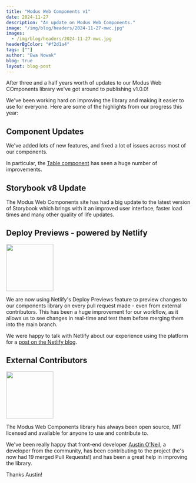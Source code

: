 ```yaml
---
title: "Modus Web Components v1"
date: 2024-11-27
description: "An update on Modus Web Components."
image: "/img/blog/headers/2024-11-27-mwc.jpg"
images:
  - /img/blog/headers/2024-11-27-mwc.jpg
headerBgColor: "#f2d1a4"
tags: [""]
author: "Ewa Nowak"
blog: true
layout: blog-post
---
```


After three and a half years worth of updates to our Modus Web COmponents library we've got around to publishing v1.0.0!

We've been working hard on improving the library and making it easier to use for everyone. Here are some of the highlights from our progress this year:

## Component Updates

We've added lots of new features, and fixed a lot of issues across most of our components.

In particular, the [Table component](https://modus-web-components.trimble.com/?path=/docs/components-table--docs) has seen a huge number of improvements.

## Storybook v8 Update

The Modus Web Components site has had a big update to the latest version of Storybook which brings with it an improved user interface, faster load times and many other quality of life updates.

## Deploy Previews - powered by Netlify

<img src="/img/icons/netlify.svg" alt="" height="128" width="128" class="float-end bg-light p-2 rounded">

We are now using Netlify's Deploy Previews feature to preview changes to our components library on every pull request made - even from external contributors. This has been a huge improvement for our workflow, as it allows us to see changes in real-time and test them before merging them into the main branch.

We were happy to talk with Netlify about our experience using the platform for a [post on the Netlify blog](https://www.netlify.com/blog/2024/05/09/trimble-modus-design-system/).

## External Contributors

<img src="/img/news/austin-oneil.jpg" alt="" height="" width="128" class="float-end bg-light p-2 rounded">

The Modus Web Components library has always been open source, MIT licensed and available for anyone to use and contribute to.

We've been really happy that front-end developer [Austin O'Neil](https://github.com/austinoneil), a developer from the community, has been contributing to the project (he's now had 19 merged Pull Requests!) and has been a great help in improving the library.

Thanks Austin!
<br><br><br>
